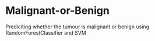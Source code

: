 # Malignant-or-Benign

Prediciting whether the tumour is malignant or benign
using RandomForestClassifier and SVM
